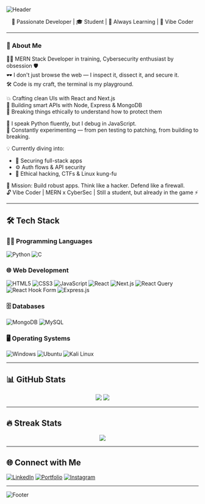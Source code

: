 <!-- Header Banner -->
![Header](https://capsule-render.vercel.app/api?type=waving&color=0:6a00ff,100:8a2be2&height=200&section=header&text=Hi%20there!%20I'm%20Bharath%20Honakatti%20👋&fontSize=30&fontAlignY=40)

<!-- Vibe Intro -->
<p align="center">🚀 Passionate Developer | 🎓 Student | 🌱 Always Learning | 🧠 Vibe Coder</p>

---

<!-- About Me -->
### 👋 About Me

🧑‍💻 MERN Stack Developer in training, Cybersecurity enthusiast by obsession 🛡️  
🕶️ I don't just browse the web — I inspect it, dissect it, and secure it.  
🛠️ Code is my craft, the terminal is my playground.  
  
💥 Crafting clean UIs with React and Next.js  
🌌 Building smart APIs with Node, Express & MongoDB  
🔐 Breaking things ethically to understand how to protect them  
  
🐍 I speak Python fluently, but I debug in JavaScript.  
🧪 Constantly experimenting — from pen testing to patching, from building to breaking.  
  
💡 Currently diving into:  
- 🔗 Securing full-stack apps  
- ⚙️ Auth flows & API security  
- 🧬 Ethical hacking, CTFs & Linux kung-fu  
  
🎯 Mission: Build robust apps. Think like a hacker. Defend like a firewall.  
🔓 Vibe Coder | MERN x CyberSec | Still a student, but already in the game ⚡

---

## 🛠 Tech Stack

### 👨‍💻 Programming Languages
![Python](https://img.shields.io/badge/Python-3776AB?style=flat-square&logo=python&logoColor=white)
![C](https://img.shields.io/badge/C-00599C?style=flat-square&logo=c&logoColor=white)

### 🌐 Web Development
![HTML5](https://img.shields.io/badge/HTML5-E34F26?style=flat-square&logo=html5&logoColor=white)
![CSS3](https://img.shields.io/badge/CSS3-1572B6?style=flat-square&logo=css3&logoColor=white)
![JavaScript](https://img.shields.io/badge/JavaScript-F7DF1E?style=flat-square&logo=javascript&logoColor=black)
![React](https://img.shields.io/badge/React-20232A?style=flat-square&logo=react&logoColor=61DAFB)
![Next.js](https://img.shields.io/badge/Next.js-000000?style=flat-square&logo=nextdotjs&logoColor=white)
![React Query](https://img.shields.io/badge/React%20Query-FF4154?style=flat-square&logo=reactquery&logoColor=white)
![React Hook Form](https://img.shields.io/badge/React%20Hook%20Form-EC5990?style=flat-square&logo=reacthookform&logoColor=white)
![Express.js](https://img.shields.io/badge/Express.js-404D59?style=flat-square&logo=express&logoColor=white)

### 🗄️ Databases
![MongoDB](https://img.shields.io/badge/MongoDB-4EA94B?style=flat-square&logo=mongodb&logoColor=white)
![MySQL](https://img.shields.io/badge/MySQL-00758F?style=flat-square&logo=mysql&logoColor=white)

### 🖥️ Operating Systems
![Windows](https://img.shields.io/badge/Windows-0078D6?style=flat-square&logo=windows&logoColor=white)
![Ubuntu](https://img.shields.io/badge/Ubuntu-E95420?style=flat-square&logo=ubuntu&logoColor=white)
![Kali Linux](https://img.shields.io/badge/Kali%20Linux-557C94?style=flat-square&logo=kalilinux&logoColor=white)

---

## 📊 GitHub Stats

<p align="center">
  <img src="https://github-readme-stats.vercel.app/api?username=bharathhonakatti26&show_icons=true&theme=tokyonight" />
  <img src="https://github-readme-stats.vercel.app/api/top-langs/?username=bharathhonakatti26&layout=compact&theme=tokyonight" />
</p>

---

## 🔥 Streak Stats

<p align="center">
  <img src="https://github-readme-streak-stats.herokuapp.com/?user=bharathhonakatti26&theme=highcontrast" />
</p>

---

## 🌐 Connect with Me

[![LinkedIn](https://img.shields.io/badge/LinkedIn-blue?style=flat-square&logo=linkedin&logoColor=white)](https://www.linkedin.com/in/bharathhonakatti26/)
[![Portfolio](https://img.shields.io/badge/Portfolio-black?style=flat-square&logo=github&logoColor=white)](https://bharathhonakatti26.github.io/portfolio/)
[![Instagram](https://img.shields.io/badge/Instagram-E4405F?style=flat-square&logo=instagram&logoColor=white)](https://www.instagram.com/proxy_070/)

---

<!-- Footer -->
![Footer](https://capsule-render.vercel.app/api?type=waving&color=8a2be2&height=100&section=footer)

